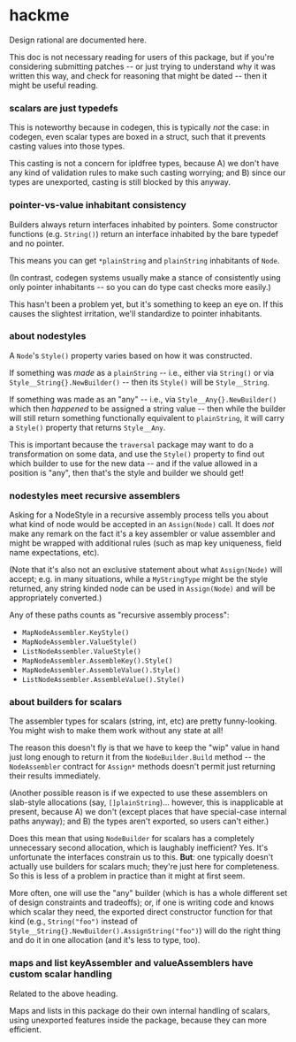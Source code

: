 hackme
======

Design rational are documented here.

This doc is not necessary reading for users of this package,
but if you're considering submitting patches -- or just trying to understand
why it was written this way, and check for reasoning that might be dated --
then it might be useful reading.

### scalars are just typedefs

This is noteworthy because in codegen, this is typically *not* the case:
in codegen, even scalar types are boxed in a struct, such that it prevents
casting values into those types.

This casting is not a concern for ipldfree types, because
A) we don't have any kind of validation rules to make such casting worrying; and
B) since our types are unexported, casting is still blocked by this anyway.

### pointer-vs-value inhabitant consistency

Builders always return interfaces inhabited by pointers.
Some constructor functions (e.g. `String()`) return an interface inhabited by
the bare typedef and no pointer.

This means you can get `*plainString` and `plainString` inhabitants of `Node`.

(In contrast, codegen systems usually make a stance of consistently using
only pointer inhabitants -- so you can do type cast checks more easily.)

This hasn't been a problem yet, but it's something to keep an eye on.
If this causes the slightest irritation, we'll standardize to pointer inhabitants.

### about nodestyles

A `Node`'s `Style()` property varies based on how it was constructed.

If something was *made* as a `plainString` -- i.e.,
either via `String()` or via `Style__String{}.NewBuilder()` --
then its `Style()` will be `Style__String`.

If something was made as an "any" -- i.e.,
via `Style__Any{}.NewBuilder()` which then *happened* to be assigned a string value --
then while the builder will still return something functionally equivalent to `plainString`,
it will carry a `Style()` property that returns `Style__Any`.

This is important because the `traversal` package may want to do a
transformation on some data, and use the `Style()` property to find out
which builder to use for the new data -- and if the value allowed in a position
is "any", then that's the style and builder we should get!

### nodestyles meet recursive assemblers

Asking for a NodeStyle in a recursive assembly process tells you about what
kind of node would be accepted in an `Assign(Node)` call.
It does *not* make any remark on the fact it's a key assembler or value assembler
and might be wrapped with additional rules (such as map key uniqueness, field
name expectations, etc).

(Note that it's also not an exclusive statement about what `Assign(Node)` will
accept; e.g. in many situations, while a `MyStringType` might be the style
returned, any string kinded node can be used in `Assign(Node)` and will be
appropriately converted.)

Any of these paths counts as "recursive assembly process":

- `MapNodeAssembler.KeyStyle()`
- `MapNodeAssembler.ValueStyle()`
- `ListNodeAssembler.ValueStyle()`
- `MapNodeAssembler.AssembleKey().Style()`
- `MapNodeAssembler.AssembleValue().Style()`
- `ListNodeAssembler.AssembleValue().Style()`

### about builders for scalars

The assembler types for scalars (string, int, etc) are pretty funny-looking.
You might wish to make them work without any state at all!

The reason this doesn't fly is that we have to keep the "wip" value in hand
just long enough to return it from the `NodeBuilder.Build` method -- the
`NodeAssembler` contract for `Assign*` methods doesn't permit just returning
their results immediately.

(Another possible reason is if we expected to use these assemblers on
slab-style allocations (say, `[]plainString`)...
however, this is inapplicable at present, because
A) we don't (except places that have special-case internal paths anyway); and
B) the types aren't exported, so users can't either.)

Does this mean that using `NodeBuilder` for scalars has a completely
unnecessary second allocation, which is laughably inefficient?  Yes.
It's unfortunate the interfaces constrain us to this.
**But**: one typically doesn't actually use builders for scalars much;
they're just here for completeness.
So this is less of a problem in practice than it might at first seem.

More often, one will use the "any" builder (which is has a whole different set
of design constraints and tradeoffs);
or, if one is writing code and knows which scalar they need, the exported
direct constructor function for that kind
(e.g., `String("foo")` instead of `Style__String{}.NewBuilder().AssignString("foo")`)
will do the right thing and do it in one allocation (and it's less to type, too).

### maps and list keyAssembler and valueAssemblers have custom scalar handling

Related to the above heading.

Maps and lists in this package do their own internal handling of scalars,
using unexported features inside the package, because they can more efficient.
